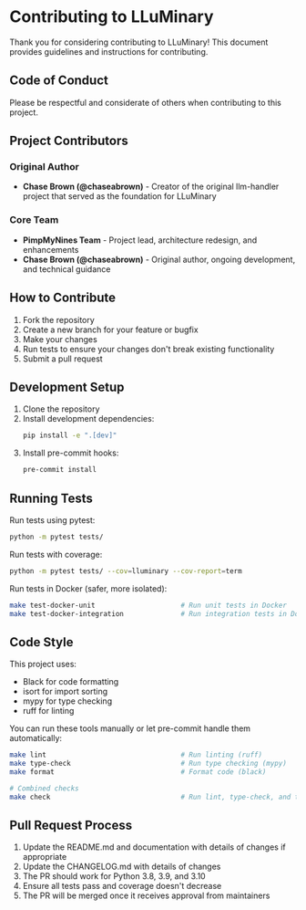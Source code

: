 # Contributing to LLuMinary

Thank you for considering contributing to LLuMinary! This document provides guidelines and instructions for contributing.

## Code of Conduct

Please be respectful and considerate of others when contributing to this project.

## Project Contributors

### Original Author
- **Chase Brown (@chaseabrown)** - Creator of the original llm-handler project that served as the foundation for LLuMinary

### Core Team
- **PimpMyNines Team** - Project lead, architecture redesign, and enhancements
- **Chase Brown (@chaseabrown)** - Original author, ongoing development, and technical guidance

## How to Contribute

1. Fork the repository
2. Create a new branch for your feature or bugfix
3. Make your changes
4. Run tests to ensure your changes don't break existing functionality
5. Submit a pull request

## Development Setup

1. Clone the repository
2. Install development dependencies:
   ```bash
   pip install -e ".[dev]"
   ```
3. Install pre-commit hooks:
   ```bash
   pre-commit install
   ```

## Running Tests

Run tests using pytest:
```bash
python -m pytest tests/
```

Run tests with coverage:
```bash
python -m pytest tests/ --cov=lluminary --cov-report=term
```

Run tests in Docker (safer, more isolated):
```bash
make test-docker-unit                     # Run unit tests in Docker
make test-docker-integration              # Run integration tests in Docker
```

## Code Style

This project uses:
- Black for code formatting
- isort for import sorting
- mypy for type checking
- ruff for linting

You can run these tools manually or let pre-commit handle them automatically:
```bash
make lint                                 # Run linting (ruff)
make type-check                           # Run type checking (mypy)
make format                               # Format code (black)

# Combined checks
make check                                # Run lint, type-check, and tests
```

## Pull Request Process

1. Update the README.md and documentation with details of changes if appropriate
2. Update the CHANGELOG.md with details of changes
3. The PR should work for Python 3.8, 3.9, and 3.10
4. Ensure all tests pass and coverage doesn't decrease
5. The PR will be merged once it receives approval from maintainers
